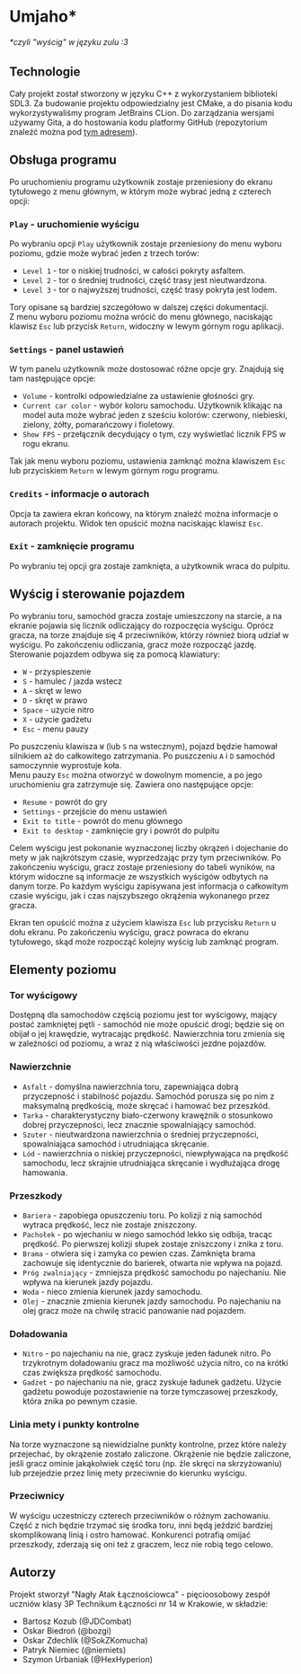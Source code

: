 # Umjaho*

###### *czyli "wyścig" w języku zulu :3

## Technologie
Cały projekt został stworzony w języku C++ z wykorzystaniem biblioteki SDL3. Za budowanie projektu odpowiedzialny jest CMake, a do pisania kodu wykorzystywaliśmy program JetBrains CLion. Do zarządzania wersjami używamy Gita, a do hostowania kodu platformy GitHub (repozytorium znaleźć można pod [tym adresem](https://github.com/Nagly-Atak-Lacznosciowca/Umjaho)).


## Obsługa programu
Po uruchomieniu programu użytkownik zostaje przeniesiony do ekranu tytułowego z menu głównym, w którym może wybrać jedną z czterech opcji:

### `Play` - uruchomienie wyścigu
Po wybraniu opcji `Play` użytkownik zostaje przeniesiony do menu wyboru poziomu, gdzie może wybrać jeden z trzech torów:
- `Level 1` - tor o niskiej trudności, w całości pokryty asfaltem.
- `Level 2` - tor o średniej trudności, część trasy jest nieutwardzona.
- `Level 3` - tor o najwyższej trudności, część trasy pokryta jest lodem.

Tory opisane są bardziej szczegółowo w dalszej części dokumentacji.<br>
Z menu wyboru poziomu można wrócić do menu głównego, naciskając klawisz `Esc` lub przycisk `Return`, widoczny w lewym górnym rogu aplikacji.


### `Settings` - panel ustawień
W tym panelu użytkownik może dostosować różne opcje gry. Znajdują się tam następujące opcje:
- `Volume` - kontrolki odpowiedzialne za ustawienie głośności gry.
- `Current car color` - wybór koloru samochodu. Użytkownik klikając na model auta może wybrać jeden z sześciu kolorów: czerwony, niebieski, zielony, żółty, pomarańczowy i fioletowy.
- `Show FPS` - przełącznik decydujący o tym, czy wyświetlać licznik FPS w rogu ekranu.

Tak jak menu wyboru poziomu, ustawienia zamknąć można klawiszem `Esc` lub przyciskiem `Return` w lewym górnym rogu programu.


### `Credits` - informacje o autorach
Opcja ta zawiera ekran końcowy, na którym znaleźć można informacje o autorach projektu. Widok ten opuścić można naciskając klawisz `Esc`.


### `Exit` - zamknięcie programu
Po wybraniu tej opcji gra zostaje zamknięta, a użytkownik wraca do pulpitu.


## Wyścig i sterowanie pojazdem
Po wybraniu toru, samochód gracza zostaje umieszczony na starcie, a na ekranie pojawia się licznik odliczający do rozpoczęcia wyścigu. Oprócz gracza, na torze znajduje się 4 przeciwników, którzy również biorą udział w wyścigu. Po zakończeniu odliczania, gracz może rozpocząć jazdę. Sterowanie pojazdem odbywa się za pomocą klawiatury:
- `W` - przyspieszenie
- `S` - hamulec / jazda wstecz
- `A` - skręt w lewo
- `D` - skręt w prawo
- `Space` - użycie nitro
- `X` - użycie gadżetu
- `Esc` - menu pauzy

Po puszczeniu klawisza `W` (lub `S` na wstecznym), pojazd będzie hamował silnikiem aż do całkowitego zatrzymania. Po puszczeniu `A` i `D` samochód samoczynnie wyprostuje koła.<br>
Menu pauzy `Esc` można otworzyć w dowolnym momencie, a po jego uruchomieniu gra zatrzymuje się. Zawiera ono następujące opcje:
- `Resume` - powrót do gry
- `Settings` - przejście do menu ustawień
- `Exit to title` - powrót do menu głównego
- `Exit to desktop` - zamknięcie gry i powrót do pulpitu

Celem wyścigu jest pokonanie wyznaczonej liczby okrążeń i dojechanie do mety w jak najkrótszym czasie, wyprzedzając przy tym przeciwników. Po zakończeniu wyścigu, gracz zostaje przeniesiony do tabeli wyników, na którym widoczne są informacje ze wszystkich wyścigów odbytych na danym torze. Po każdym wyścigu zapisywana jest informacja o całkowitym czasie wyścigu, jak i czas najszybszego okrążenia wykonanego przez gracza.

Ekran ten opuścić można z użyciem klawisza `Esc` lub przycisku `Return` u dołu ekranu. Po zakończeniu wyścigu, gracz powraca do ekranu tytułowego, skąd może rozpocząć kolejny wyścig lub zamknąć program.


## Elementy poziomu
### Tor wyścigowy
Dostępną dla samochodów częścią poziomu jest tor wyścigowy, mający postać zamkniętej pętli - samochód nie może opuścić drogi; będzie się on obijał o jej krawędzie, wytracając prędkość. Nawierzchnia toru zmienia się w zależności od poziomu, a wraz z nią właściwości jezdne pojazdów.

### Nawierzchnie
- `Asfalt` - domyślna nawierzchnia toru, zapewniająca dobrą przyczepność i stabilność pojazdu. Samochód porusza się po nim z maksymalną prędkością, może skręcać i hamować bez przeszkód.
- `Tarka` - charakterystyczny biało-czerwony krawężnik o stosunkowo dobrej przyczepności, lecz znacznie spowalniający samochód.
- `Szuter` - nieutwardzona nawierzchnia o średniej przyczepności, spowalniająca samochód i utrudniająca skręcanie.
- `Lód` - nawierzchnia o niskiej przyczepności, niewpływająca na prędkość samochodu, lecz skrajnie utrudniająca skręcanie i wydłużająca drogę hamowania.

### Przeszkody
- `Bariera` - zapobiega opuszczeniu toru. Po kolizji z nią samochód wytraca prędkość, lecz nie zostaje zniszczony.
- `Pachołek` - po wjechaniu w niego samochód lekko się odbija, tracąc prędkość. Po pierwszej kolizji słupek zostaje zniszczony i znika z toru.
- `Brama` - otwiera się i zamyka co pewien czas. Zamknięta brama zachowuje się identycznie do barierek, otwarta nie wpływa na pojazd.
- `Próg zwalniający` - zmniejsza prędkość samochodu po najechaniu. Nie wpływa na kierunek jazdy pojazdu.
- `Woda` - nieco zmienia kierunek jazdy samochodu.
- `Olej` - znacznie zmienia kierunek jazdy samochodu. Po najechaniu na olej gracz może na chwilę stracić panowanie nad pojazdem.

### Doładowania
- `Nitro` - po najechaniu na nie, gracz zyskuje jeden ładunek nitro. Po trzykrotnym doładowaniu gracz ma możliwość użycia nitro, co na krótki czas zwiększa prędkość samochodu.
- `Gadżet` - po najechaniu na nie, gracz zyskuje ładunek gadżetu. Użycie gadżetu powoduje pozostawienie na torze tymczasowej przeszkody, która znika po pewnym czasie.

### Linia mety i punkty kontrolne
Na torze wyznaczone są niewidzialne punkty kontrolne, przez które należy przejechać, by okrążenie zostało zaliczone. Okrążenie nie będzie zaliczone, jeśli gracz ominie jakąkolwiek część toru (np. źle skręci na skrzyżowaniu) lub przejedzie przez linię mety przeciwnie do kierunku wyścigu.

### Przeciwnicy
W wyścigu uczestniczy czterech przeciwników o różnym zachowaniu. Część z nich będzie trzymać się środka toru, inni będą jeździć bardziej skomplikowaną linią i ostro hamować. Konkurenci potrafią omijać przeszkody, zderzają się oni też z graczem, lecz nie robią tego celowo.


## Autorzy
Projekt stworzył "Nagły Atak Łącznościowca" - pięcioosobowy zespół uczniów klasy 3P Technikum Łączności nr 14 w Krakowie, w składzie:
- Bartosz Kozub (@JDCombat)
- Oskar Biedroń (@bozgi)
- Oskar Zdechlik (@SokZKomucha)
- Patryk Niemiec (@niemiets)
- Szymon Urbaniak (@HexHyperion)